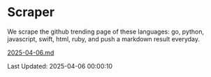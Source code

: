 # Scraper

We scrape the github trending page of these languages: go, python, javascript, swift, html, ruby, and push a markdown result everyday.

[2025-04-06.md](https://github.com/henson/Scraper/blob/master/2025-04-06.md)

Last Updated: 2025-04-06 00:00:10